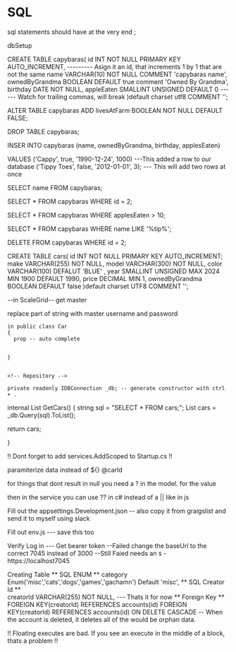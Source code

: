 # SQL

sql statements should have at the very end ;

dbSetup

CREATE TABLE 
capybaras(
  id INT NOT NULL PRIMARY KEY AUTO_INCREMENT,  --------- Asign it an id, that increments 1 by 1 that are not the same
  name VARCHAR(10) NOT NULL COMMENT 'capybaras name',
  ownedByGrandma BOOLEAN DEFAULT true comment 'Owned By Grandma',
  birthday DATE NOT NULL,
  appleEaten SMALLINT UNSIGNED DEFAULT 0 ------ Watch for trailing commas, will break
)default charset utf8 COMMENT '';

ALTER TABLE capybaras
  ADD 
  livesAtFarm BOOLEAN NOT NULL DEFAULT FALSE;

DROP TABLE capybaras;

INSER INTO
 capybaras (name, ownedByGrandma, birthday, applesEaten)
 <!-- VALUES ('Cappy', true, '12-24-1990', 1000); ----------DATE has to be formatted specifically -->
 VALUES 
        ('Cappy', true, '1990-12-24', 1000)  ---This added a row to our database
        ('Tippy Toes', false, '2012-01-01', 3); --- This will add two rows at once

 SELECT name FROM capybaras;

 SELECT * FROM capybaras WHERE id = 2;

 SELECT * FROM capybaras WHERE applesEaten > 10;
 
 SELECT * FROM capybaras WHERE name LIKE '%tip%';

 DELETE FROM capybaras WHERE id = 2;


 <!-- SECTION Cars -->

 CREATE TABLE cars(
  id INT NOT NULL PRIMARY KEY AUTO_INCREMENT;
  make VARCHAR(255) NOT NULL,
  model VARCHAR(300) NOT NULL,
  color VARCHAR(100) DEFALUT 'BLUE' ,
  year SMALLINT UNSIGNED MAX 2024 MIN 1900 DEFAULT 1990,
  price DECIMAL MIN 1,
  ownedByGrandma BOOLEAN DEFAULT false
 )default charset UTF8 COMMENT '';

 <!-- appsetting.develment.json -->

 --in ScaleGrid-- 
 get master

 replace part of string with master
 username and password

 <!-- SECTION  -->

 <!-- Car.cs -->
    in public class Car 
    {
      prop -- auto complete


    }


    <!-- Repository -->

    private readonly IDBConnection _db; -- generate constructor with ctrl + .
<!-- write string of sql and give it to dapper to run -->

internal List<car> GetCars()
{
  string sql = "SELECT * FROM cars;";
  List<Car> cars = _db.Query<Car>(sql).ToList();

  return cars;

}

!! Dont forget to add services.AddScoped to Startup.cs !!

paramiterize data instead of ${} @carId

for things that dont result in null you need a ? in the model. for the value

then in the service you can use ??  in c# instead of a || like in js

<!-- Full Stack -->

Fill out the appsettings.Development.json -- also copy it from graigslist and send it to myself using slack

Fill out env.js --- save this too

Verify Log in --- Get bearer token
--Failed
change the baseUrl to the correct 7045 instead of 3000
--Still Faied
needs an s - https://localhost7045

Creating Table
** SQL ENUM **
    category Enum('misc','cats','dogs','games','gachamn') Default 'misc',
** SQL Creator Id **  
  creatorId VARCHAR(255) NOT NULL, --- Thats it for now
** Foreign Key ** 
  FOREIGN KEY(creatorId) REFERENCES accounts(id) 
  FOREIGN KEY(creatorId) REFERENCES accounts(id) ON DELETE CASCADE -- When the account is deleted, it deletes all of the would be orphan data.

!! Floating executes are bad. If you see an execute in the middle of a block, thats a problem !!


